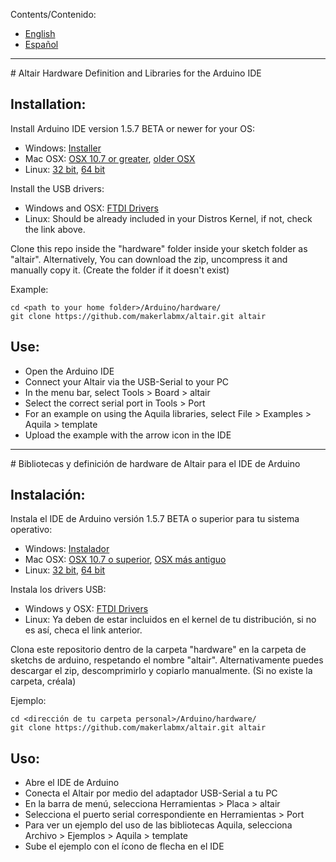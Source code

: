 Contents/Contenido:
- [English](#English)
- [Español](#Spanish)

* * *
<div id="English"></div>
# Altair Hardware Definition and Libraries for the Arduino IDE

## Installation:

Install Arduino IDE version 1.5.7 BETA or newer for your OS:
- Windows: [Installer](http://downloads.arduino.cc/arduino-1.5.7-windows.exe)
- Mac OSX: [OSX 10.7 or greater](http://downloads.arduino.cc/arduino-1.5.7-macosx-java7-r2.zip), [older OSX](http://downloads.arduino.cc/arduino-1.5.7-macosx.zip)
- Linux: [32 bit](http://downloads.arduino.cc/arduino-1.5.7-linux32.tgz), [64 bit](http://downloads.arduino.cc/arduino-1.5.7-linux64.tgz)

Install the USB drivers:
- Windows and OSX: [FTDI Drivers](http://www.ftdichip.com/Drivers/VCP.htm)
- Linux: Should be already included in your Distros Kernel, if not, check the link above.

Clone this repo inside the "hardware" folder inside your sketch folder as "altair".
Alternatively, You can download the zip, uncompress it and manually copy it.
(Create the folder if it doesn't exist)

Example:
```
cd <path to your home folder>/Arduino/hardware/
git clone https://github.com/makerlabmx/altair.git altair
```

## Use:

- Open the Arduino IDE
- Connect your Altair via the USB-Serial to your PC
- In the menu bar, select Tools > Board > altair
- Select the correct serial port in Tools > Port
- For an example on using the Aquila libraries, select File > Examples > Aquila > template
- Upload the example with the arrow icon in the IDE

* * *
<div id="Spanish"></div>
# Bibliotecas y definición de hardware de Altair para el IDE de Arduino

## Instalación:

Instala el IDE de Arduino versión 1.5.7 BETA o superior para tu sistema operativo:
- Windows: [Instalador](http://downloads.arduino.cc/arduino-1.5.7-windows.exe)
- Mac OSX: [OSX 10.7 o superior](http://downloads.arduino.cc/arduino-1.5.7-macosx-java7-r2.zip), [OSX más antiguo](http://downloads.arduino.cc/arduino-1.5.7-macosx.zip)
- Linux: [32 bit](http://downloads.arduino.cc/arduino-1.5.7-linux32.tgz), [64 bit](http://downloads.arduino.cc/arduino-1.5.7-linux64.tgz)

Instala los drivers USB:
- Windows y OSX: [FTDI Drivers](http://www.ftdichip.com/Drivers/VCP.htm)
- Linux: Ya deben de estar incluidos en el kernel de tu distribución, si no es así, checa el link anterior.

Clona este repositorio dentro de la carpeta "hardware" en la carpeta de sketchs de arduino, respetando el nombre "altair".
Alternativamente puedes descargar el zip, descomprimirlo y copiarlo manualmente.
(Si no existe la carpeta, créala)

Ejemplo:
```
cd <dirección de tu carpeta personal>/Arduino/hardware/
git clone https://github.com/makerlabmx/altair.git altair
```

## Uso:

- Abre el IDE de Arduino
- Conecta el Altair por medio del adaptador USB-Serial a tu PC
- En la barra de menú, selecciona Herramientas > Placa > altair
- Selecciona el puerto serial correspondiente en Herramientas > Port
- Para ver un ejemplo del uso de las bibliotecas Aquila, selecciona Archivo > Ejemplos > Aquila > template
- Sube el ejemplo con el ícono de flecha en el IDE
